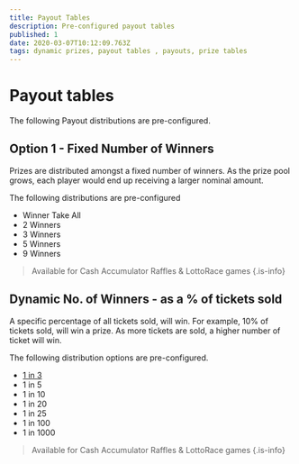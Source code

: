 ```yaml
---
title: Payout Tables
description: Pre-configured payout tables
published: 1
date: 2020-03-07T10:12:09.763Z
tags: dynamic prizes, payout tables , payouts, prize tables
---
```


# Payout tables

The following Payout distributions are pre-configured.



## Option 1 - Fixed Number of Winners
  
Prizes are distributed amongst a fixed number of winners. 
As the prize pool grows, each player would end up receiving a larger nominal amount.
  
The following distributions are pre-configured
 
- Winner Take All
-   2 Winners
-   3 Winners
-   5 Winners
-   9 Winners
 
> Available for Cash Accumulator Raffles & LottoRace games
{.is-info}


## Dynamic No. of Winners - as a % of tickets sold
A specific percentage of all tickets sold, will win. For example, 10% of tickets sold, will win a prize.
As more tickets are sold, a higher number of ticket will win.
   
The following distribution options are pre-configured.

- [1 in 3](../payout-tables/dynamic-1in3)
- 1 in 5
- 1 in 10 
- 1 in 20
- 1 in 25
- 1 in 100
- 1 in 1000


> Available for Cash Accumulator Raffles & LottoRace games
{.is-info}
